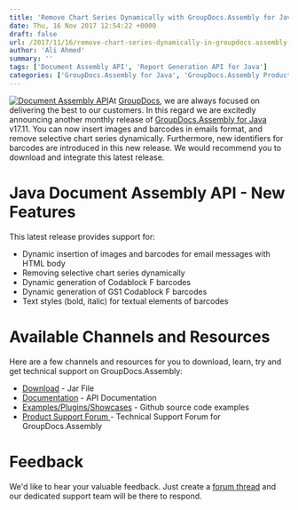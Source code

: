 ```yaml
---
title: 'Remove Chart Series Dynamically with GroupDocs.Assembly for Java 17.11'
date: Thu, 16 Nov 2017 12:54:22 +0000
draft: false
url: /2017/11/16/remove-chart-series-dynamically-in-groupdocs.assembly-for-java-v17.11/
author: 'Ali Ahmed'
summary: ''
tags: ['Document Assembly API', 'Report Generation API for Java']
categories: ['GroupDocs.Assembly for Java', 'GroupDocs.Assembly Product Family']
---
```


[![Document Assembly API](http://blog.groupdocs.com/wp-content/uploads/sites/4/2017/03/groupdocs-assembly-java-1.png)](https://www.groupdocs.com/products/assembly/java)At [GroupDocs](https://www.groupdocs.com/), we are always focused on delivering the best to our customers. In this regard we are excitedly announcing another monthly release of [GroupDocs.Assembly for Java](https://products.groupdocs.com/assembly/java) v17.11. You can now insert images and barcodes in emails format, and remove selective chart series dynamically. Furthermore, new identifiers for barcodes are introduced in this new release. We would recommend you to download and integrate this latest release.

# Java Document Assembly API - New Features

This latest release provides support for:

*   Dynamic insertion of images and barcodes for email messages with HTML body
*   Removing selective chart series dynamically
*   Dynamic generation of Codablock F barcodes
*   Dynamic generation of GS1 Codablock F barcodes
*   Text styles (bold, italic) for textual elements of barcodes

# Available Channels and Resources

Here are a few channels and resources for you to download, learn, try and get technical support on GroupDocs.Assembly:

*   [Download](https://downloads.groupdocs.com/assembly/java "GroupDocs.Assembly for Java Downloads") - Jar File
*   [Documentation](https://docs.groupdocs.com/display/assemblyjava/Home "GroupDocs.Assembly for Java Documentation") - API Documentation
*   [Examples/Plugins/Showcases](https://github.com/groupdocs-assembly/GroupDocs.Assembly-for-Java "Document Generation for Java examples and showcases") - Github source code examples
*   [Product Support Forum ](https://forum.groupdocs.com/c/assembly "GroupDocs.Assembly for Java Support forum")\- Technical Support Forum for GroupDocs.Assembly

# Feedback

We'd like to hear your valuable feedback. Just create a [forum thread](https://forum.groupdocs.com/c/assembly "Technical Support Forum") and our dedicated support team will be there to respond.




